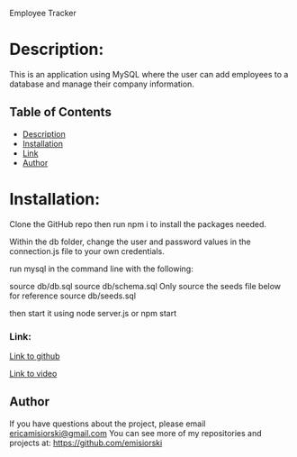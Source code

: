 Employee Tracker

# Description:
This is an application using MySQL where the user can add employees to a database and manage their company information. 


## Table of Contents

- [Description](#Description)
- [Installation](#Installation)
- [Link](#Link)
- [Author](#Author)


# Installation:

Clone the GitHub repo then run npm i to install the packages needed.

Within the db folder, change the user and password values in the connection.js file to your own credentials.

run mysql in the command line with the following:

source db/db.sql
source db/schema.sql Only source the seeds file below for reference
source db/seeds.sql

then start it using node server.js or npm start

### Link:

[Link to github](https://emisiorski.github.io/SQL-Emisiorski/)

[Link to video](/Users/erica/Desktop/classprojects/SQL-Emisiorski/images/videoforsql.webm)



## Author
If you have questions about the project, please email ericamisiorski@gmail.com
You can see more of my repositories and projects at: https://github.com/emisiorski